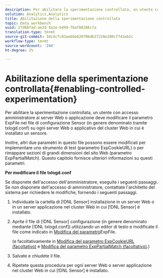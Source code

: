 ```yaml
---
description: Per abilitare la sperimentazione controllata, un utente con accesso amministratore ai server Web o applicazione deve modificare il parametro ExpFile nel file di configurazione Sensor (in genere denominato tramite txlogd.conf) su ogni server Web o applicativo del cluster Web in cui è installato un sensore.
solution: Analytics,Analytics
title: Abilitazione della sperimentazione controllata
topic: Data workbench
uuid: 27d68fad-ae2d-4a2e-b449-fbaf88286cfa
translation-type: tm+mt
source-git-commit: 34cdcfc83ae6bb620706db37228e200cff43ab2c
workflow-type: tm+mt
source-wordcount: '244'
ht-degree: 2%

---
```



# Abilitazione della sperimentazione controllata{#enabling-controlled-experimentation}

Per abilitare la sperimentazione controllata, un utente con accesso amministratore ai server Web o applicazione deve modificare il parametro ExpFile nel file di configurazione Sensor (in genere denominato tramite txlogd.conf) su ogni server Web o applicativo del cluster Web in cui è installato un sensore.

Inoltre, altri due parametri in questo file possono essere modificati per implementare uno strumento di test (parametro ExpCookieURL) o per rimappare sezioni di grandi dimensioni del sito Web (parametro ExpPartialMatch). Questo capitolo fornisce ulteriori informazioni su questi parametri.

**Per modificare il file txlogd.conf**

Se disponete dell&#39;accesso dell&#39;amministratore, eseguite i seguenti passaggi. Se non disponete dell&#39;accesso di amministratore, contattate l&#39;architetto del sistema per richiedere le modifiche, fornendo i seguenti passaggi.

1. Individuate la cartella di [!DNL Sensor] installazione in un server Web o in un server applicazione nel cluster Web in cui [!DNL Sensor] è installato.
1. Aprite il file di [!DNL Sensor] configurazione (in genere denominato mediante [!DNL txlogd.conf]) utilizzando un editor di testo e modificate il file come indicato in [Modifica del parametro](../../../home/c-undst-ctrld-exp/t-en-ctrld-exp/c-mod-expfile-prm.md#concept-25232b386a654870becc789d4f1fcc28)ExpFile.

   (e facoltativamente in [Modifica del parametro ExpCookieURL (facoltativo)](../../../home/c-undst-ctrld-exp/t-en-ctrld-exp/c-mod-expckurl-prm.md#concept-215bf86bab4e4ec0b0cc803ec48a8fcf) e [Modifica del parametro ExpPartialMatch (facoltativo)](../../../home/c-undst-ctrld-exp/t-en-ctrld-exp/c-mod-expplmth-prm.md#concept-9c817c4c49b74287b0f70d6a1a37655e).)

1. Salvate e chiudete il file.
1. Ripetete questa procedura per ogni server Web o server applicazione nel cluster Web in cui [!DNL Sensor] è installato.

